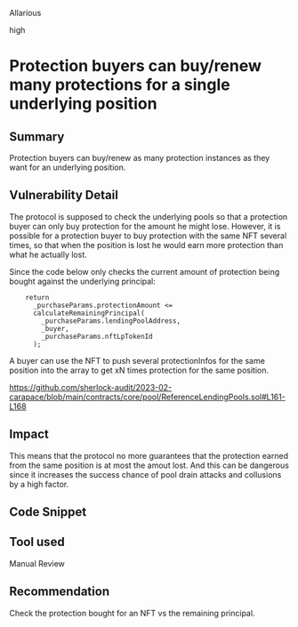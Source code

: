 Allarious

high

# Protection buyers can buy/renew many protections for a single underlying position

## Summary
Protection buyers can buy/renew as many protection instances as they want for an underlying position.

## Vulnerability Detail
The protocol is supposed to check the underlying pools so that a protection buyer can only buy protection for the amount he might lose. However, it is possible for a protection buyer to buy protection with the same NFT several times, so that when the position is lost he would earn more protection than what he actually lost.

Since the code below only checks the current amount of protection being bought against the underlying principal:
```solidity
    return
      _purchaseParams.protectionAmount <=
      calculateRemainingPrincipal(
        _purchaseParams.lendingPoolAddress,
        _buyer,
        _purchaseParams.nftLpTokenId
      );
```
A buyer can use the NFT to push several protectionInfos for the same position into the array to get xN times protection for the same position.

https://github.com/sherlock-audit/2023-02-carapace/blob/main/contracts/core/pool/ReferenceLendingPools.sol#L161-L168

## Impact
This means that the protocol no more guarantees that the protection earned from the same position is at most the amout lost. And this can be dangerous since it increases the success chance of pool drain attacks and collusions by a high factor.

## Code Snippet

## Tool used

Manual Review

## Recommendation
Check the protection bought for an NFT vs the remaining principal.